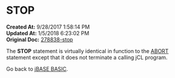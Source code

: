 # STOP

**Created At:** 9/28/2017 1:58:14 PM  
**Updated At:** 1/5/2018 6:23:02 PM  
**Original Doc:** [278838-stop](https://docs.jbase.com/36868-jbase-basic/278838-stop)  


The **STOP** statement is virtually identical in function to the [ABORT](284104-abort) statement except that it does not terminate a calling jCL program.



Go back to [jBASE BASIC](263498-jbase-basic).
